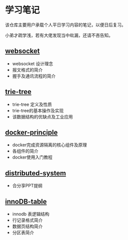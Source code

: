 # 学习笔记
该仓库主要用户承载个人平日学习内容的笔记，以便日后复习。

小弟才疏学浅，若有大佬发现当中纰漏，还请不吝告知。

## [websocket](./websocket.md)
* websocket 设计理念
* 报文格式的简介
* 握手及通讯流程的简介

## [trie-tree](./trie-tree.md)
* trie-tree 定义及性质
* trie-tree的基本操作及实现
* 该数据结构的优缺点及工业应用

## [docker-principle](./docker-principle.md)
* docker完成资源隔离的核心组件及原理
* 各组件的简介
* docker使用入门教程

## [distributed-system](./distributed-system.md)
* 合分享PPT提纲

## [innoDB-table](./innoDB-table.md)
* innodb 表逻辑结构
* 行记录格式简介
* 数据页结构简介
* 分区表简介
